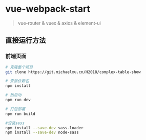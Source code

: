 # vue-webpack-start

> vue-router & vuex & axios & element-ui


## 直接运行方法

### 前端页面
``` bash
# 克隆整个项目
git clone https://git.michaelxu.cn/H2018/complex-table-show

# 安装依赖包
npm install

# 热启动
npm run dev

# 打包部署
npm run build

#安装sass
npm install --save-dev sass-loader
npm install --save-dev node-sass


```
